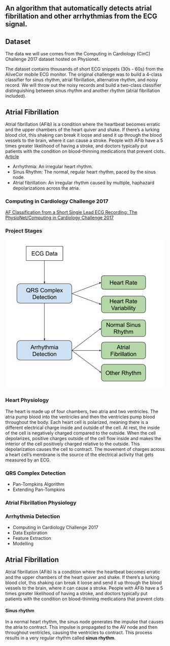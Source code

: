 ## **An algorithm that automatically detects atrial fibrillation and other arrhythmias from the ECG signal.**


## Dataset 

The data we will use comes from the Computing in Cardiology (CinC) Challenge 2017 dataset hosted on Physionet.

The dataset contains thousands of short ECG snippets (30s - 60s) from the AliveCor mobile ECG monitor. The original challenge was to build a 4-class classifier for sinus rhythm, atrial fibrillation, alternative rhythm, and noisy record. We will throw out the noisy records and build a two-class classifier distinguishing between sinus rhythm and another rhythm (atrial fibrillation included).

























## **Atrial Fibrillation**
Atrial fibrillation (AFib) is a condition where the heartbeat becomes erratic and the upper chambers of 
the heart quiver and shake. If there’s a lurking blood clot, this shaking can break it loose and send it up
through the blood vessels to the brain, where it can cause a stroke. People with AFib have a 5 times greater
likelihood of having a stroke, and doctors typically put patients with the condition on blood-thinning medications 
that prevent clots. [Article](https://spectrum.ieee.org/heart-monitor-for-your-phone-beats-doctors-at-diagnosing-atrial-fibrillation)
 

- Arrhythmia: An irregular heart rhythm.
- Sinus Rhythm: The normal, regular heart rhythm, paced by the sinus node.
- Atrial fibrillation: An irregular rhythm caused by multiple, haphazard depolarizations across the atria.


### Computing in Cardiology Challenge 2017

[AF Classification from a Short Single Lead ECG Recording: The PhysioNet/Computing in Cardiology Challenge 2017
](https://physionet.org/content/challenge-2017/1.0.0/)

### Project Stages


![Project Stages](Images/nd320-c4-l4-lesson-concepts.png)


### Heart Physiology
The heart is made up of four chambers, two atria and two ventricles. The atria pump blood into the 
ventricles and then the ventricles pump blood throughout the body. Each heart cell is polarized, meaning there is a different electrical charge inside and outside of the cell. At rest, the inside of the cell is negatively charged compared to the outside. When the cell depolarizes,
positive charges outside of the cell flow inside and makes the interior of the cell positively charged relative to the outside. This depolarization causes the cell to contract. The movement of charges across a heart cell’s membrane is the source of the electrical activity that gets measured by an ECG.

### QRS Complex Detection
 -  Pan-Tompkins Algorithm
 -  Extending Pan-Tompkins
### Atrial Fibrillation Physiology
### Arrhythmia Detection
 -  Computing in Cardiology Challenge 2017
 -  Data Exploration
 -  Feature Extraction
 -   Modelling

## **Atrial Fibrillation**
Atrial fibrillation (AFib) is a condition where the heartbeat becomes erratic and the upper chambers of 
the heart quiver and shake. If there’s a lurking blood clot, this shaking can break it loose and send it up
through the blood vessels to the brain, where it can cause a stroke. People with AFib have a 5 times greater
likelihood of having a stroke, and doctors typically put patients with the condition on blood-thinning medications 
that prevent clots
 

#### **Sinus rhythm**
In a normal heart rhythm, the sinus node generates the impulse that causes the atria to contract.
This impulse is propagated to the AV node and then throughout ventricles, causing the ventricles to contract.
This process results in a very regular rhythm called **sinus rhythm**.



